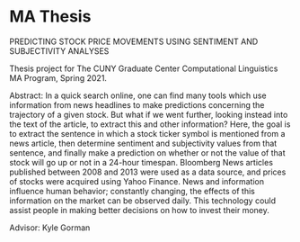 # MA Thesis 

PREDICTING STOCK PRICE MOVEMENTS USING SENTIMENT AND SUBJECTIVITY ANALYSES

Thesis project for The CUNY Graduate Center Computational Linguistics MA Program, Spring 2021. 

Abstract: In a quick search online, one can find many tools which use information from news headlines to make predictions concerning the trajectory of a given stock. But what if we went further, looking instead into the text of the article, to extract this and other information? Here, the goal is to extract the sentence in which a stock ticker symbol is mentioned from a news article, then determine sentiment and subjectivity values from that sentence, and finally make a prediction on whether or not the value of that stock will go up or not in a 24-hour timespan. Bloomberg News articles published between 2008 and 2013 were used as a data source, and prices of stocks were acquired using Yahoo Finance. News and information influence human behavior; constantly changing, the effects of this information on the market can be observed daily. This technology could assist people in making better decisions on how to invest their money.

Advisor: Kyle Gorman
